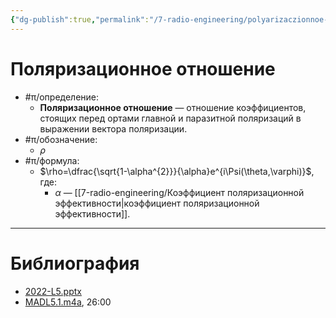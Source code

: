 ```yaml
---
{"dg-publish":true,"permalink":"/7-radio-engineering/polyarizaczionnoe-otnoshenie/","title":"Поляризационное отношение"}
---
```



# Поляризационное отношение

- #π/определение:
	- **Поляризационное отношение** — отношение коэффициентов, стоящих перед ортами главной и паразитной поляризаций в выражении вектора поляризации.
- #π/обозначение:
	- $\rho$
- #π/формула:
	- $\rho=\dfrac{\sqrt{1-\alpha^{2}}}{\alpha}e^{i\Psi(\theta,\varphi)}$, где:
		- $\alpha$ — [[7-radio-engineering/Коэффициент поляризационной эффективности\|коэффициент поляризационной эффективности]].

---

# Библиография

- [2022-L5.pptx](file:///C:%5CUsers%5CMojo%5CiCloudDrive%5C_university%5CIllarionov%5Clecture-presentations%5C2022-L5.pptx)
- [MADL5.1.m4a](file:///C:%5CUsers%5CMojo%5CiCloudDrive%5C_university%5CIllarionov%5Clecture-recording%5CMADL5.1.m4a), 26:00
